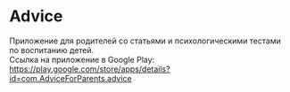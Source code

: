 # Advice
Приложение для родителей со статьями и психологическими тестами по воспитанию детей.  
Ссылка на приложение в Google Play:
https://play.google.com/store/apps/details?id=com.AdviceForParents.advice
